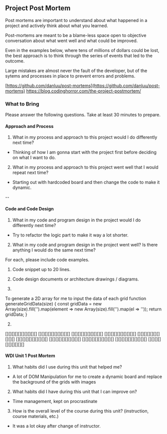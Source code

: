 ## Project Post Mortem
Post mortems are important to understand about what happened in a project and actively think about what you learned.

Post-mortems are meant to be a blame-less space open to objective conversation about what went well and what could be improved.

Even in the examples below, where tens of millions of dollars could be lost, the best approach is to think through the series of events that led to the outcome.

Large mistakes are almost never the fault of the developer, but of the sytems and processes in place to prevent errors and problems.

[https://github.com/danluu/post-mortems](https://github.com/danluu/post-mortems)
https://blog.codinghorror.com/the-project-postmortem/

### What to Bring
Please answer the following questions. Take at least 30 minutes to prepare.

#### Approach and Process

1. What in my process and approach to this project would I do differently next time?
- Thinking of how I am gonna start with the project first before deciding on what I want to do.

2. What in my process and approach to this project went well that I would repeat next time?
- Starting out with hardcoded board and then change the code to make it dynamic.

--

#### Code and Code Design

1. What in my code and program design in the project would I do differently next time?
- Try to refactor the logic part to make it way a lot shorter. 

2. What in my code and program design in the project went well? Is there anything I would do the same next time?

  For each, please include code examples.
  1. Code snippet up to 20 lines.
  2. Code design documents or architecture drawings / diagrams.

  1. 
  To generate a 2D array for me to input the data of each grid 
  function generateGridData(size) {
    const gridData = new Array(size).fill('').map(element => new Array(size).fill('').map(el => ''));
    return gridData;
  }

  2. 
  [][][][][][][][][][]
  [][][][][][][][][][]
  [][][][][][][][][][]
  [][][][][][][][][][]
  [][][][][][][][][][]
  [][][][][][][][][][]
  [][][][][][][][][][]
  [][][][][][][][][][]
  [][][][][][][][][][]
  [][][][][][][][][][]

#### WDI Unit 1 Post Mortem
1. What habits did I use during this unit that helped me?
- A lot of DOM Manipulation for me to create a dynamic board and replace the background of the grids with images

2. What habits did I have during this unit that I can improve on?
- Time management, kept on procrastinate

3. How is the overall level of the course during this unit? (instruction, course materials, etc.)
- It was a lot okay after change of instructor.